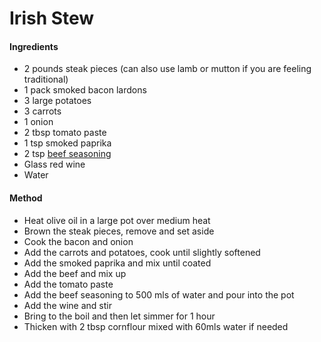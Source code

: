 # Irish Stew
#### Ingredients
-   2 pounds steak pieces (can also use lamb or mutton if you are feeling traditional)
-   1 pack smoked bacon lardons
-   3 large potatoes
-   3 carrots
-   1 onion
-   2 tbsp tomato paste
-   1 tsp smoked paprika
-   2 tsp [beef seasoning](https://linuxpaulm.club/post/food/beefseasoning/)
-   Glass red wine
-   Water

#### Method
-   Heat olive oil in a large pot over medium heat
-   Brown the steak pieces, remove and set aside
-   Cook the bacon and onion
-   Add the carrots and potatoes, cook until slightly softened
-   Add the smoked paprika and mix until coated
-   Add the beef and mix up
-   Add the tomato paste
-   Add the beef seasoning to 500 mls of water and pour into the pot
-   Add the wine and stir
-   Bring to the boil and then let simmer for 1 hour
-   Thicken with 2 tbsp cornflour mixed with 60mls water if needed
